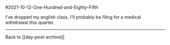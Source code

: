 #2021-10-12-One-Hundred-and-Eighty-Fifth

I've dropped my english class.  I'll probably be filing for a medical withdrawal this quarter.

---
Back to [[day-post-archive]]